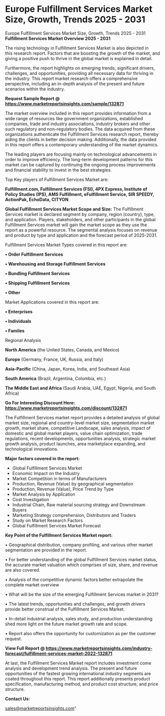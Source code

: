# Europe Fulfillment Services Market Size, Growth, Trends 2025 - 2031
Europe Fulfillment Services Market Size, Growth, Trends 2025 - 2031
<Strong> Fulfillment Services Market Overview 2025 - 2031</strong>

The rising technology in Fulfillment Services Market is also depicted in this research report. Factors that are boosting the growth of the market, and giving a positive push to thrive in the global market is explained in detail.

Furthermore, the report highlights on emerging trends, significant drivers, challenges, and opportunities, providing all necessary data for thriving in the industry. This report market research offers a comprehensive perspective, including an in-depth analysis of the present and future scenarios within the industry.

<strong>Request Sample Report @ <a href=https://www.marketreportsinsights.com/sample/132871>https://www.marketreportsinsights.com/sample/132871</a></strong>

The market overview included in this report provides information from a wide range of resources like government organizations, established companies, trade and industry associations, industry brokers and other such regulatory and non-regulatory bodies. The data acquired from these organizations authenticate the Fulfillment Services research report, thereby aiding the clients in better decision making. Additionally, the data provided in this report offers a contemporary understanding of the market dynamics.

The leading players are focusing mainly on technological advancements in order to improve efficiency. The long-term development patterns for this market can be captured by continuing the ongoing process improvements and financial stability to invest in the best strategies.

Top Key players of Fulfillment Services Market are:

<strong>Fulfillment.com, Fulfillment Services (FSI), 4PX Express, Institute of Policy Studies (IPS), AMS Fulfillment, eFulfillment Service, SIR SPEEDY, ActionPak, EchoData, CITYON</strong>

<strong><b>Global Fulfillment Services Market Scope and Size:</b></strong>
The Fulfillment Services market is declared segment by company, region (country), type, and application. Players, stakeholders, and other participants in the global Fulfillment Services market will gain the market scope as they use the report as a powerful resource. The segmental analysis focuses on revenue and product by type and application and the forecast period of 2025-2031.

Fulfillment Services Market Types covered in this report are:

<strong>• Order Fulfillment Services

• Warehousing and Storage Fulfillment Services

• Bundling Fulfillment Services

• Shipping Fulfillment Services

• Other</strong>

Market Applications covered in this report are:

<strong>• Enterprises

• Individuals

• Familes</strong> 

Regional Analysis

<strong>North America</strong> (the United States, Canada, and Mexico)

<strong>Europe</strong> (Germany, France, UK, Russia, and Italy)

<strong>Asia-Pacific</strong> (China, Japan, Korea, India, and Southeast Asia)

<strong>South America</strong> (Brazil, Argentina, Colombia, etc.)

<strong>The Middle East and Africa</strong> (Saudi Arabia, UAE, Egypt, Nigeria, and South Africa)

<strong>Go For Interesting Discount Here: <a href=https://www.marketreportsinsights.com/discount/132871>https://www.marketreportsinsights.com/discount/132871</a></strong>

The Fulfillment Services market report provides a detailed analysis of global market size, regional and country-level market size, segmentation market growth, market share, competitive Landscape, sales analysis, impact of domestic and global market players, value chain optimization, trade regulations, recent developments, opportunities analysis, strategic market growth analysis, product launches, area marketplace expanding, and technological innovations.

<strong><b>Major factors covered in the report:</b></strong>
<ul>
  <li>Global Fulfillment Services Market </li>
  <li>Economic Impact on the Industry</li>
  <li>Market Competition in terms of Manufacturers</li>
  <li>Production, Revenue (Value) by geographical segmentation</li>
  <li>Production, Revenue (Value), Price Trend by Type</li>
  <li>Market Analysis by Application</li>
  <li>Cost Investigation</li>
  <li>Industrial Chain, Raw material sourcing strategy and Downstream Buyers</li>
  <li>Marketing Strategy comprehension, Distributors and Traders</li>
  <li>Study on Market Research Factors</li>
  <li>Global Fulfillment Services Market Forecast</li>
</ul>

<strong><b>Key Point of the Fulfillment Services Market report:</b></strong>

• Geographical distribution, company profiling, and various other market segmentation are provided in the report.

• For better understanding of the global Fulfillment Services market status, the accurate market valuation which comprises of size, share, and revenue are also covered.

• Analysis of the competitive dynamic factors better extrapolate the complete market overview

• What will be the size of the emerging Fulfillment Services market in 2031?

• The latest trends, opportunities and challenges, and growth drivers provide better construal of the Fulfillment Services Market.

• In-detail industrial analysis, sales study, and production understanding shed more light on the future market growth rate and scope.

• Report also offers the opportunity for customization as per the customer request.

<strong><b>View Full Report @ <a href=https://www.marketreportsinsights.com/industry-forecast/fulfillment-services-market-2022-132871>https://www.marketreportsinsights.com/industry-forecast/fulfillment-services-market-2022-132871</a></b></strong>


At last, the Fulfillment Services Market report includes investment come analysis and development trend analysis. The present and future opportunities of the fastest growing international industry segments are coated throughout this report. This report additionally presents product specification, manufacturing method, and product cost structure, and price structure.

<strong>Contact Us:</strong>

sales@marketreportsinsights.com"
